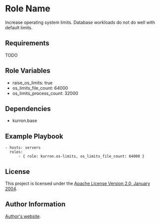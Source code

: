 Role Name
=========

Increase operating system limits.  Database
workloads do not do well with default limits.

Requirements
------------

TODO

Role Variables
--------------

* raise_os_limits: true
* os_limits_file_count: 64000
* os_limits_process_count: 32000

Dependencies
------------

* kurron.base

Example Playbook
----------------

```
- hosts: servers
  roles:
      - { role: kurron.os-limits, os_limits_file_count: 64000 }
```

License
-------

This project is licensed under the [Apache License Version 2.0, January 2004](http://www.apache.org/licenses/).

Author Information
------------------

[Author's website](http://jvmguy.com/).
